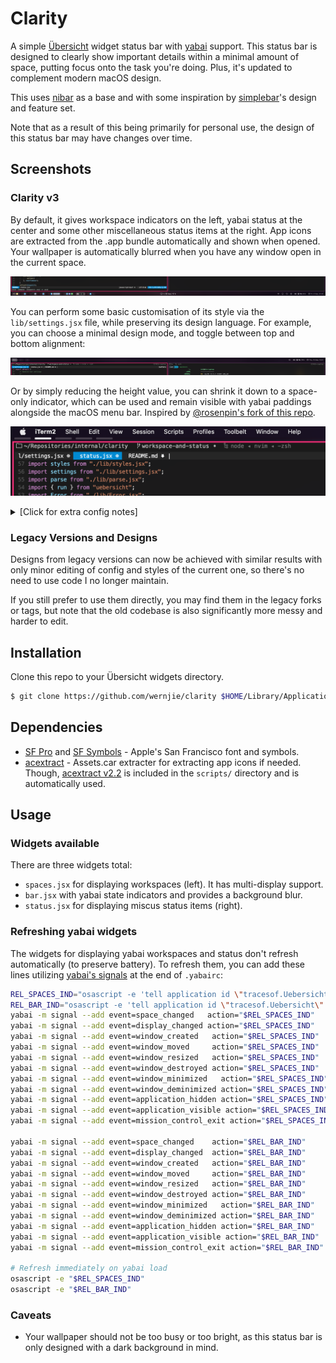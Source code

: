 # Clarity

A simple [Übersicht](https://github.com/felixhageloh/uebersicht) widget status bar with [yabai](https://github.com/koekeishiya/yabai) support.
This status bar is designed to clearly show important details within a minimal amount of space, putting focus onto the task you're doing. Plus, it's updated to complement modern macOS design.

This uses [nibar](https://github.com/kkga/nibar) as a base and with some inspiration by [simplebar](https://github.com/Jean-Tinland/simple-bar)'s design and feature set.

Note that as a result of this being primarily for personal use, the design of this status bar may have changes over time.


## Screenshots

### Clarity v3

By default, it gives workspace indicators on the left, yabai status at the center and some other miscellaneous status items at the right. App icons are extracted from the .app bundle automatically and shown when opened. Your wallpaper is automatically blurred when you have any window open in the current space.

![](showcase/screenshot_v3.png)

You can perform some basic customisation of its style via the `lib/settings.jsx` file, while preserving its design language. For example, you can choose a minimal design mode, and toggle between top and bottom alignment:

![](showcase/screenshot_v3_2.png)

Or by simply reducing the height value, you can shrink it down to a space-only indicator, which can be used and remain visible with yabai paddings alongside the macOS menu bar. Inspired by [@rosenpin's fork of this repo](https://github.com/rosenpin/clarity/tree/ba5ab5fcaab811a295a174baf83f6f37c369bb06).

![](showcase/screenshot_v3_3.png)

<details markdown="1">
<summary>
[Click for extra config notes]
</summary>

- If used with Übersicht interaction enabled, it might be best to set `bar.jsx` to the background, while `status.jsx` and `spaces.jsx` are set to the foreground.
- Some app icons may not load correctly if they're not in a standard location (can't locate `.icns` file or asset in `Assets.car`, can't find icon name from `Info.plist`, etc.) - You can manually create a 32x32 `.png` file in the auto-generated `appIcons` folder to supplement any missing app icons.

</details>

### Legacy Versions and Designs

Designs from legacy versions can now be achieved with similar results with only minor editing of config and styles of the current one, so there's no need to use code I no longer maintain.

If you still prefer to use them directly, you may find them in the legacy forks or tags, but note that the old codebase is also significantly more messy and harder to edit.

## Installation

Clone this repo to your Übersicht widgets directory.
```bash
$ git clone https://github.com/wernjie/clarity $HOME/Library/Application\ Support/Übersicht/widgets/clarity
```

## Dependencies

- [SF Pro](https://developer.apple.com/fonts/) and [SF Symbols](https://developer.apple.com/sf-symbols/) - Apple's San Francisco font and symbols.
- [acextract](https://github.com/bartoszj/acextract) - Assets.car extracter for extracting app icons if needed. Though, [acextract v2.2](https://github.com/bartoszj/acextract/releases/tag/2.2) is included in the `scripts/` directory and is automatically used.

## Usage

### Widgets available

There are three widgets total:
- `spaces.jsx` for displaying workspaces (left). It has multi-display support.
- `bar.jsx` with yabai state indicators and provides a background blur.
- `status.jsx` for displaying miscus status items (right).

### Refreshing yabai widgets

The widgets for displaying yabai workspaces and status don't refresh automatically (to preserve battery). To refresh them, you can add these lines utilizing [yabai's signals](https://github.com/koekeishiya/yabai/wiki/Commands#automation-with-rules-and-signals) at the end of `.yabairc`:

```sh
REL_SPACES_IND="osascript -e 'tell application id \"tracesof.Uebersicht\" to refresh widget id \"clarity-spaces-jsx\"'"
REL_BAR_IND="osascript -e 'tell application id \"tracesof.Uebersicht\" to refresh widget id \"clarity-bar-jsx\"'"
yabai -m signal --add event=space_changed   action="$REL_SPACES_IND"
yabai -m signal --add event=display_changed action="$REL_SPACES_IND"
yabai -m signal --add event=window_created   action="$REL_SPACES_IND"
yabai -m signal --add event=window_moved     action="$REL_SPACES_IND"
yabai -m signal --add event=window_resized   action="$REL_SPACES_IND"
yabai -m signal --add event=window_destroyed action="$REL_SPACES_IND"
yabai -m signal --add event=window_minimized   action="$REL_SPACES_IND"
yabai -m signal --add event=window_deminimized action="$REL_SPACES_IND"
yabai -m signal --add event=application_hidden action="$REL_SPACES_IND"
yabai -m signal --add event=application_visible action="$REL_SPACES_IND"
yabai -m signal --add event=mission_control_exit action="$REL_SPACES_IND"

yabai -m signal --add event=space_changed    action="$REL_BAR_IND"
yabai -m signal --add event=display_changed  action="$REL_BAR_IND"
yabai -m signal --add event=window_created   action="$REL_BAR_IND"
yabai -m signal --add event=window_moved     action="$REL_BAR_IND"
yabai -m signal --add event=window_resized   action="$REL_BAR_IND"
yabai -m signal --add event=window_destroyed action="$REL_BAR_IND"
yabai -m signal --add event=window_minimized   action="$REL_BAR_IND"
yabai -m signal --add event=window_deminimized action="$REL_BAR_IND"
yabai -m signal --add event=application_hidden action="$REL_BAR_IND"
yabai -m signal --add event=application_visible action="$REL_BAR_IND"
yabai -m signal --add event=mission_control_exit action="$REL_BAR_IND"

# Refresh immediately on yabai load
osascript -e "$REL_SPACES_IND"
osascript -e "$REL_BAR_IND"
```

### Caveats

- Your wallpaper should not be too busy or too bright, as this status bar is only designed with a dark background in mind.


